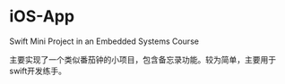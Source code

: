 # iOS-App
Swift Mini Project in an Embedded Systems Course

主要实现了一个类似番茄钟的小项目，包含备忘录功能。较为简单，主要用于swift开发练手。
